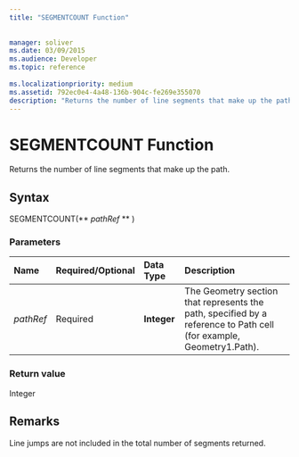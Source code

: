 ```yaml
---
title: "SEGMENTCOUNT Function"
 
 
manager: soliver
ms.date: 03/09/2015
ms.audience: Developer
ms.topic: reference
 
ms.localizationpriority: medium
ms.assetid: 792ec0e4-4a48-136b-904c-fe269e355070
description: "Returns the number of line segments that make up the path."
---
```


# SEGMENTCOUNT Function

Returns the number of line segments that make up the path.
  
## Syntax

SEGMENTCOUNT(** *pathRef* ** ) 
  
### Parameters

|**Name**|**Required/Optional**|**Data Type**|**Description**|
|:-----|:-----|:-----|:-----|
| _pathRef_ <br/> |Required  <br/> |**Integer** <br/> |The Geometry section that represents the path, specified by a reference to Path cell (for example, Geometry1.Path).  <br/> |
   
### Return value

Integer
  
## Remarks

Line jumps are not included in the total number of segments returned.
  

